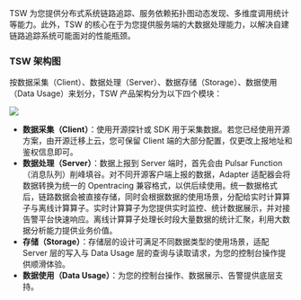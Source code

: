 TSW 为您提供分布式系统链路追踪、服务依赖拓扑图动态发现、多维度调用统计等能力。此外，TSW 的核心在于为您提供服务端的大数据处理能力，以解决自建链路追踪系统可能面对的性能瓶颈。

### TSW 架构图
按数据采集（Client）、数据处理（Server）、数据存储（Storage）、数据使用（Data Usage）来划分，TSW 产品架构分为以下四个模块：

![](https://main.qcloudimg.com/raw/d237004337f6b8398249a0a8f9a9ac97.png)

- **数据采集（Client）**：使用开源探针或 SDK 用于采集数据。若您已经使用开源方案，由开源迁移上云，您可保留 Client 端的大部分配置，仅更改上报地址和鉴权信息即可。
- **数据处理（Server）**：数据上报到 Server 端时，首先会由 Pulsar Function（消息队列）削峰填谷。对不同开源客户端上报的数据，Adapter 适配器会将数据转换为统一的 Opentracing 兼容格式，以供后续使用。统一数据格式后，链路数据会被直接存储，同时会根据数据的使用场景，分配给实时计算算子与离线计算算子。实时计算算子为您提供实时监控、统计数据展示，并对接告警平台快速响应。离线计算算子处理长时段大量数据的统计汇聚，利用大数据分析能力提供业务价值。
- **存储（Storage）**：存储层的设计可满足不同数据类型的使用场景，适配 Server 层的写入与 Data Usage 层的查询与读取请求，为您的控制台操作提供顺滑体验。
- **数据使用（Data Usage）**：为您的控制台操作、数据展示、告警提供底层支持。
